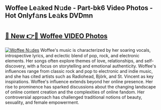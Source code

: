 ## Woffee Le𝚊ked N𝚞de - Part-bk6 Video Photos - Hot Onlyf𝚊ns Le𝚊ks DVDmn

# <h2><a href="http://ab12836.deff.icu/?id=Woffee">🔗 New 👉🔴 Woffee VIDEO Photos</a></h2>

[![Woffee N𝚞des](https://i.imgur.com/rIISA9y.gif)](http://ab12836.deff.icu/?id=Woffee)
Woffee's music is characterized by her soaring vocals, introspective lyrics, and eclectic blend of pop, rock, and electronic elements. Her songs often explore themes of love, relationships, and self-discovery, with a focus on storytelling and emotional authenticity. Woffee's influences range from classic rock and pop to electronic and indie music, and she has cited artists such as Radiohead, Björk, and St. Vincent as key inspirations. Woffee's influence extends beyond her online presence. Her rise to prominence has sparked discussions about the changing landscape of online content creation and the complexities of online fandom. Her controversial approach has challenged traditional notions of beauty, sexuality, and female empowerment.
